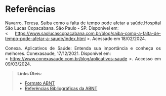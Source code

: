 # Referências


<div align="justify">
  
Navarro, Teresa. Saiba como a falta de tempo pode afetar a saúde.Hospital São Lucas Copacabana. São Paulo - SP. Disponível em:    
< https://www.saolucascopacabana.com.br/blog/saiba-como-a-falta-de-tempo-pode-afetar-a-saude/index.html >. Acessado em 18/02/2024.

<div>


<div align="justify">
  
  Conexa. Aplicativos de Saúde: Entenda sua importância e conheça os melhores. Conexasaude, 17/12/2021. Disponível em:         
  < https://www.conexasaude.com.br/blog/aplicativos-saude >. Accesso em 09/03/2024.
  
<div>


> **Links Úteis**:
> - [Formato ABNT](https://www.normastecnicas.com/abnt/trabalhos-academicos/referencias/)
> - [Referências Bibliográficas da ABNT](https://comunidade.rockcontent.com/referencia-bibliografica-abnt/)
